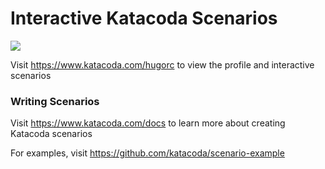 # Interactive Katacoda Scenarios

[![](http://shields.katacoda.com/katacoda/hugorc/count.svg)](https://www.katacoda.com/hugorc "Get your profile on Katacoda.com")

Visit https://www.katacoda.com/hugorc to view the profile and interactive scenarios

### Writing Scenarios
Visit https://www.katacoda.com/docs to learn more about creating Katacoda scenarios

For examples, visit https://github.com/katacoda/scenario-example
